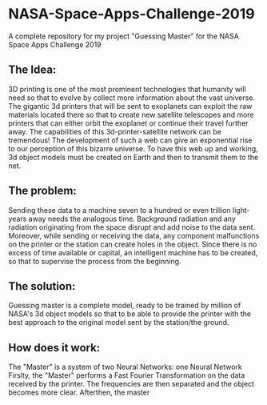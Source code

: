 # NASA-Space-Apps-Challenge-2019
A complete repository for my project "Guessing Master" for the NASA Space Apps Challenge 2019 

## The Idea:

3D printing is one of the most prominent technologies that humanity will need so that to evolve by collect more information about the vast universe. The gigantic 3d printers that will be sent to exoplanets can exploit the raw materials located there so that to create new satellite telescopes and more printers that can either orbit the exoplanet or continue their travel further away. The capabilities of this 3d-printer-satellite network can be tremendous! The development of such a web can give an exponential rise to our perception of this bizarre universe. To have this web up and working, 3d object models must be created on Earth and then to transmit them to the net.

## The problem:

Sending these data to a machine seven to a hundred or even trillion light-years away needs the analogous time.  Background radiation and any radiation originating from the space disrupt and add noise to the data sent.  Moreover, while sending or receiving the data, any component malfunctions on the printer or the station can create holes in the object. Since there is no excess of time available or capital, an intelligent machine has to be created, so that to supervise the process from the beginning.

## The solution:

Guessing master is a complete model, ready to be trained by million of NASA's 3d object models so that to be able to provide the printer with the best approach to the original model sent by the station/the ground.

## How does it work:

The "Master" is a system of two Neural Networks: one Neural Network 
Firslty, the "Master" performs a Fast Fourier Transformation on the data received by the printer. The frequencies are then separated and the object becomes more clear. Afterthen, the master

